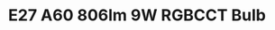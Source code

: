 ---
date_added: 2021-04-01
model: 33944
vendor: AwoX
title: E27 A60 806lm 9W RGBCCT Bulb
category: light
type: bulb
supports: on/off, brightness, colortemp, color
zigbeemodel: ['TLSR82xx']
compatible: [z2m]
z2m: 33943/33946
mlink: 
link: https://www.castorama.fr/ampoule-led-connectee-e27-a60-806lm-60w-rvb-et-blanc-chaud-a-blanc-froid-couleur-variable-awox/9002759339432_CAFR.prd
link2: 
link3: 
EAN: 
  - 9002759339432
---